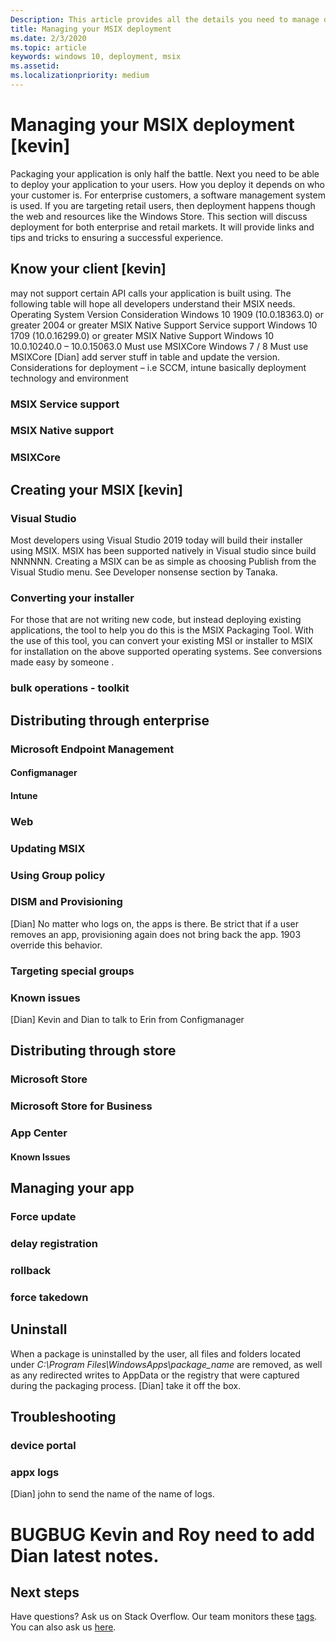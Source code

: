 ```yaml
---
Description: This article provides all the details you need to manage deploying you MSIX applications in an enteroprise environment.  This article is targeted at enterprise and IT developers.
title: Managing your MSIX deployment
ms.date: 2/3/2020
ms.topic: article
keywords: windows 10, deployment, msix
ms.assetid:  
ms.localizationpriority: medium
---
```


# Managing your MSIX deployment [kevin]

Packaging your application is only half the battle.  Next you need to be able to deploy your application to your users.  How you deploy it depends on who your customer is.  For enterprise customers, a software management system is used.  If you are targeting retail users, then deployment happens though the web and resources like the Windows Store.
This section will discuss deployment for both enterprise and retail markets.  It will provide links and tips and tricks to ensuring a successful experience.


## Know your client [kevin]

may not support certain API calls your application is built using.   The following table will hope all developers understand their MSIX needs. 
Operating System	Version	Consideration
Windows 10	1909 (10.0.18363.0) or greater 2004 or greater 	MSIX Native Support
Service support
Windows 10	1709 (10.0.16299.0) or greater	MSIX Native Support
Windows 10	10.0.10240.0 – 10.0.15063.0	Must use MSIXCore
Windows 7 / 8		Must use MSIXCore
[Dian] add server stuff in table and update the version. Considerations for deployment – i.e SCCM, intune basically deployment technology and environment 

### MSIX Service support
### MSIX Native support
### MSIXCore

## Creating your MSIX [kevin]

### Visual Studio
Most developers using Visual Studio 2019 <link> today will build their installer using MSIX.  MSIX has been supported natively in Visual studio since build NNNNNN.  Creating a MSIX can be as simple as choosing Publish from the Visual Studio menu.  See Developer nonsense section by Tanaka. <link> 
### Converting your installer
For those that are not writing new code, but instead deploying existing applications, the tool to help you do this is the MSIX Packaging Tool.  With the use of this tool, you can convert your existing MSI or installer to MSIX for installation on the above supported operating systems.  See conversions made easy by someone <link>.
### 	bulk operations - toolkit

##	Distributing through enterprise
### Microsoft Endpoint Management
####	Configmanager 
####	Intune
###	Web
###	Updating MSIX
###	Using Group policy
###	DISM and Provisioning
[Dian] No matter who logs on, the apps is there. Be strict that if a user removes an app, provisioning again does not bring back the app. 1903 override this behavior. 
###	Targeting special groups
###	Known issues
[Dian] Kevin and Dian to talk to Erin from Configmanager 
## Distributing through store
### Microsoft Store
### Microsoft Store for Business
### App Center
#### Known Issues
## Managing your app
### Force update
### delay registration
### rollback
### force takedown 
 
## Uninstall
When a package is uninstalled by the user, all files and folders located under *C:\Program Files\WindowsApps\package_name* are removed, as well as any redirected writes to AppData or the registry that were captured during the packaging process.
[Dian] take it off the box. 
## Troubleshooting

### device portal 

### appx logs 
[Dian] john to send the name of the name of logs. 
            

# BUGBUG  Kevin and Roy need to add Dian latest notes.

## Next steps

Have questions? Ask us on Stack Overflow. Our team monitors these [tags](https://stackoverflow.com/questions/tagged/project-centennial+or+desktop-bridge). You can also ask us [here](https://social.msdn.microsoft.com/Forums/en-US/home?filter=alltypes&sort=relevancedesc&searchTerm=%5BDesktop%20Converter%5D).
